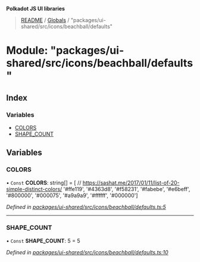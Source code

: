 **Polkadot JS UI libraries**

> [README](../README.md) / [Globals](../globals.md) / "packages/ui-shared/src/icons/beachball/defaults"

# Module: "packages/ui-shared/src/icons/beachball/defaults"

## Index

### Variables

* [COLORS](_packages_ui_shared_src_icons_beachball_defaults_.md#colors)
* [SHAPE\_COUNT](_packages_ui_shared_src_icons_beachball_defaults_.md#shape_count)

## Variables

### COLORS

• `Const` **COLORS**: string[] = [ // https://sashat.me/2017/01/11/list-of-20-simple-distinct-colors/ '#ffe119', '#4363d8', '#f58231', '#fabebe', '#e6beff', '#800000', '#000075', '#a9a9a9', '#ffffff', '#000000']

*Defined in [packages/ui-shared/src/icons/beachball/defaults.ts:5](https://github.com/polkadot-js/ui/blob/1833b1a2/packages/ui-shared/src/icons/beachball/defaults.ts#L5)*

___

### SHAPE\_COUNT

• `Const` **SHAPE\_COUNT**: 5 = 5

*Defined in [packages/ui-shared/src/icons/beachball/defaults.ts:10](https://github.com/polkadot-js/ui/blob/1833b1a2/packages/ui-shared/src/icons/beachball/defaults.ts#L10)*
